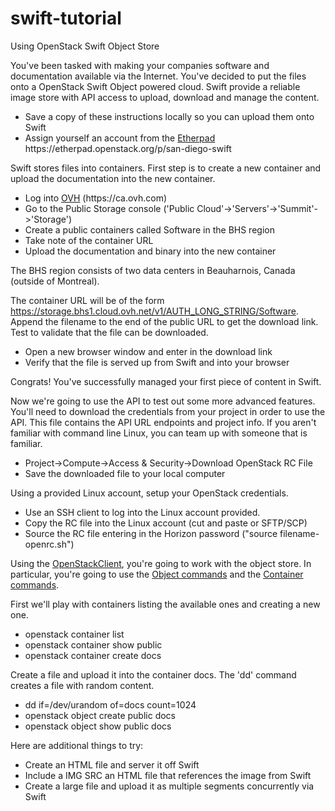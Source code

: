# swift-tutorial
Using OpenStack Swift Object Store

You've been tasked with making your companies software and documentation available via the Internet. You've decided to put the files onto a OpenStack Swift Object powered cloud. Swift provide a reliable image store with API access to upload, download and manage the content.

<UL>
<LI>Save a copy of these instructions locally so you can upload them onto Swift
<LI>Assign yourself an account from the <A HREF="https://etherpad.openstack.org/p/san-diego-swift">Etherpad</A> https://etherpad.openstack.org/p/san-diego-swift
</UL>

Swift stores files into containers. First step is to create a new container and upload the documentation into the new container. 
<UL>
<LI>Log into <A HREF="https://ca.ovh.com">OVH</A> (https://ca.ovh.com)
<LI>Go to the Public Storage console ('Public Cloud'->'Servers'->'Summit'->'Storage')
<LI>Create a public containers called Software in the BHS region
<LI>Take note of the container URL
<LI>Upload the documentation and binary into the new container
</UL>

The BHS region consists of two data centers in Beauharnois, Canada (outside of Montreal).

The container URL will be of the form https://storage.bhs1.cloud.ovh.net/v1/AUTH_LONG_STRING/Software.
Append the filename to the end of the public URL to get the download link. Test to validate that the file can be downloaded.

<UL>
<LI>Open a new browser window and enter in the download link
<LI>Verify that the file is served up from Swift and into your browser
</UL>

Congrats! You've successfully managed your first piece of content in Swift.

Now we're going to use the API to test out some more advanced features. You'll need to download the credentials from your project in order to use the API. This file contains the API URL endpoints and project info. If you aren't familiar with command line Linux, you can team up with someone that is familiar.

<UL>
<LI>Project->Compute->Access & Security->Download OpenStack RC File
<LI>Save the downloaded file to your local computer
</UL>

Using a provided Linux account, setup your OpenStack credentials.

<UL>
<LI>Use an SSH client to log into the Linux account provided.
<LI>Copy the RC file into the Linux account (cut and paste or SFTP/SCP)
<LI>Source the RC file entering in the Horizon password ("source filename-openrc.sh")
</UL>

Using the <A target="_blank" HREF="http://docs.openstack.org/developer/python-openstackclient/">OpenStackClient</A>, you're going to work with the object store. In particular, you're going to use the <A target="_blank" HREF="http://docs.openstack.org/developer/python-openstackclient/command-objects/object.html">Object commands</A> and the <A target="_blank" HREF="http://docs.openstack.org/developer/python-openstackclient/command-objects/container.html">Container commands</A>.

First we'll play with containers listing the available ones and creating a new one.
<UL>
<LI>openstack container list
<LI>openstack container show public
<LI>openstack container create docs
</UL>

Create a file and upload it into the container docs. The 'dd' command creates a file with random content.
<UL>
<LI>dd if=/dev/urandom of=docs count=1024
<LI>openstack object create public docs
<LI>openstack object show public docs
</UL>

Here are additional things to try:

<UL>
<LI>Create an HTML file and server it off Swift
<LI>Include a IMG SRC an HTML file that references the image from Swift
<LI>Create a large file and upload it as multiple segments concurrently via Swift
</UL>



